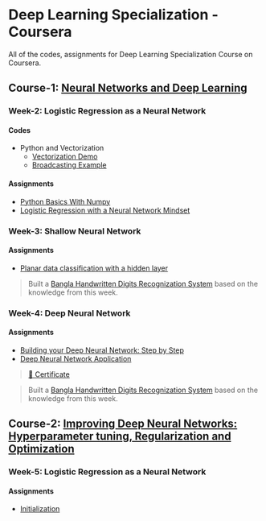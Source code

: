 # Deep Learning Specialization - Coursera

All of the codes, assignments for Deep Learning Specialization Course on Coursera.

## Course-1: [Neural Networks and Deep Learning](https://www.coursera.org/learn/neural-networks-deep-learning)

### Week-2: Logistic Regression as a Neural Network

#### Codes

- Python and Vectorization
  - [Vectorization Demo](/Course1//Week2/PythonAndVectorization/VectorizationDemo.ipynb)
  - [Broadcasting Example](/Course1//Week2/PythonAndVectorization/BroadcastingExample.ipynb)

#### Assignments

- [Python Basics With Numpy](/Course1/Week2/Assignments/PythonBasicsWithNumpy/Python_Basics_With_Numpy.ipynb)
- [Logistic Regression with a Neural Network Mindset](/Course1/Week2/Assignments/LogisticRegressionAsANeuralNetwork/Logistic_Regression_with_a_Neural_Network_mindset.ipynb)

### Week-3: Shallow Neural Network

#### Assignments

- [Planar data classification with a hidden layer](/Course1/Week3/Assignments/Planar_data_classification_with_onehidden_layer.ipynb)

> Built a [Bangla Handwritten Digits Recognization System](https://github.com/KhanShaheb34/Bangla-Handwritten-Digit-Recognition/blob/master/BHDR_Shallow_NuralNetwork.ipynb) based on the knowledge from this week.

### Week-4: Deep Neural Network

#### Assignments

- [Building your Deep Neural Network: Step by Step](/Course1/Week4/Assignments/1/Building_your_Deep_Neural_Network_Step_by_Step_v8a.ipynb)
- [Deep Neural Network Application](/Course1/Week4/Assignments/2/Deep+Neural+Network+-+Application+v8.ipynb)

> [📜 Certificate](/Certificates/Coursera-P2H6W8U2JH99.pdf)

> Built a [Bangla Handwritten Digits Recognization System](https://github.com/KhanShaheb34/Bangla-Handwritten-Digit-Recognition/blob/master/BHDR_Deep_Neural_Net.ipynb) based on the knowledge from this week.

## Course-2: [Improving Deep Neural Networks: Hyperparameter tuning, Regularization and Optimization](https://www.coursera.org/learn/deep-neural-network/home/welcome)

### Week-5: Logistic Regression as a Neural Network

#### Assignments

- [Initialization](/Course2/Week1/Assignments/1/init_utils.py)
